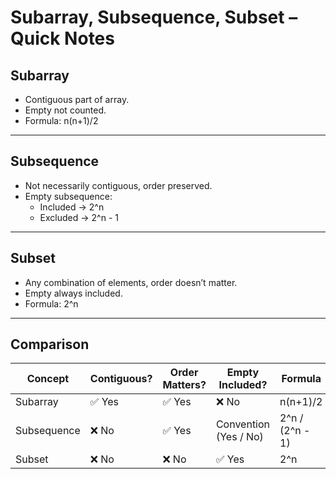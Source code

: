 # Subarray, Subsequence, Subset – Quick Notes

## Subarray
- Contiguous part of array.
- Empty not counted.
- Formula: n(n+1)/2

---

## Subsequence
- Not necessarily contiguous, order preserved.
- Empty subsequence:
  - Included → 2^n
  - Excluded → 2^n - 1

---

## Subset
- Any combination of elements, order doesn’t matter.
- Empty always included.
- Formula: 2^n

---

## Comparison

| Concept     | Contiguous? | Order Matters? | Empty Included?         | Formula              |
|-------------|-------------|----------------|-------------------------|----------------------|
| Subarray    | ✅ Yes      | ✅ Yes         | ❌ No                   | n(n+1)/2             |
| Subsequence | ❌ No       | ✅ Yes         | Convention (Yes / No)   | 2^n / (2^n - 1)      |
| Subset      | ❌ No       | ❌ No          | ✅ Yes                  | 2^n                  |
